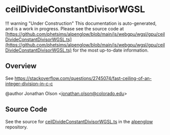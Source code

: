 # ceilDivideConstantDivisorWGSL

!!! warning "Under Construction"
    This documentation is auto-generated, and is a work in progress. Please see the source code at
    [https://github.com/phetsims/alpenglow/blob/main/js/webgpu/wgsl/gpu/ceilDivideConstantDivisorWGSL.ts](https://github.com/phetsims/alpenglow/blob/main/js/webgpu/wgsl/gpu/ceilDivideConstantDivisorWGSL.ts) for the most up-to-date information.

## Overview

See https://stackoverflow.com/questions/2745074/fast-ceiling-of-an-integer-division-in-c-c

@author Jonathan Olson &lt;jonathan.olson@colorado.edu&gt;



## Source Code

See the source for [ceilDivideConstantDivisorWGSL.ts](https://github.com/phetsims/alpenglow/blob/main/js/webgpu/wgsl/gpu/ceilDivideConstantDivisorWGSL.ts) in the [alpenglow](https://github.com/phetsims/alpenglow) repository.
